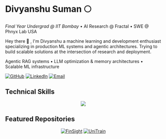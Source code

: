 # Divyanshu Suman 🌕

_Final Year Undergrad @ IIT Bombay_ • AI Research @ Fractal • SWE @ Phnyx Lab USA


Hey there 👋 , I'm Divyanshu a machine learning and development enthusiast specializing in production ML systems and agentic architectures. Trying to build scalable solutions at the intersection of research and deployment.

Agentic RAG systems  • LLM optimization & memory architectures  • Scalable ML infrastructure

[![GitHub](https://img.shields.io/badge/GitHub-enigmax86-181717?style=flat&logo=github)](https://github.com/enigmax86)
[![LinkedIn](https://img.shields.io/badge/LinkedIn-indivyanshusuman-0A66C2?style=flat&logo=linkedin)](https://linkedin.com/in/divyanshusuman)
[![Email](https://img.shields.io/badge/Email-divyanshusuman45@gmail.com-D14836?style=flat&logo=gmail)](mailto:divyanshusuman45@gmail.com)


## Technical Skills

<p align="center">
  <a href="https://skillicons.dev">
    <img src="https://skillicons.dev/icons?i=python,pytorch,tensorflow,sklearn,opencv,cpp,c,java,bash,react,html,css,bootstrap,js,fastapi,flask,django,aws,azure,docker,git,github,githubactions,gitlab,linux,mysql,mongodb,dynamodb,redis,sqlite,nginx,postman,selenium,anaconda,grafana,wasm" />
  </a>
</p>


<!--
## 🛠️ Tech Stack

<table>
<tr>
  <td width="300" , align = "center"><strong>Languages & ML frameworks</strong></td>
  <td>
    <a href="https://skillicons.dev"><img src="https://skillicons.dev/icons?i=python,pytorch,tensorflow,sklearn,opencv,cpp,c,java,bash&perline=9" />
    </a>
  </td>
</tr>
<tr>
  <td width="300" , align="center"><strong>Development, Cloud/DevOps & Tools</strong></td>
  <td>
    <a href="https://skillicons.dev">
      <img src="https://skillicons.dev/icons?i=react,fastapi,flask,django,html,css,js,aws,azure,docker,git,github,linux,mysql,mongodb,redis,selenium,postman&perline=10" />
    </a>
  </td>
</tr>
</table>
-->

<!-- Top languages -----------------------------------------------------> 
<!-- <p align="center">
  <img src="https://github-readme-stats.vercel.app/api/top-langs/?username=enigmax86&layout=compact&theme=radical" alt="Top Languages">
</p> -->


<!-- Contribution Graph ---------------------------------------------------------------->
<!--
<p align="center">
  <img src="https://github-readme-activity-graph.vercel.app/graph?username=enigmax86&theme=react-dark" alt="Activity Graph">
</p>
-->

<!-- v1 : Merko ( Greenish tint theme ) -->
<!--
## Featured Repositories

<div align="center">
  
[![UniTrain](https://github-readme-stats.vercel.app/api/pin/?username=enigmax86&repo=UniTrain&theme=merko&show_owner=false)](https://github.com/enigmax86/UniTrain)
[![WebCrawler](https://github-readme-stats.vercel.app/api/pin/?username=enigmax86&repo=WebCrawler&theme=merko)](https://github.com/enigmax86/WebCrawler)
[![Brainy Bites](https://github-readme-stats.vercel.app/api/pin/?username=enigmax86&repo=brainy-bites-full-stack&theme=merko)](https://github.com/enigmax86/brainy-bites-full-stack)
[![Sign Language Recogniser](https://github-readme-stats.vercel.app/api/pin/?username=enigmax86&repo=SignLanguageRecogniser&theme=merko)](https://github.com/enigmax86/SignLanguageRecogniser)

</div> 
-->


## Featured Repositories

<div align="center">
  

[![FinSight](https://github-readme-stats.vercel.app/api/pin?username=enigmax86&repo=FinSight&theme=dark)](https://github.com/enigmax86/FinSight)
[![UniTrain](https://github-readme-stats.vercel.app/api/pin/?username=enigmax86&repo=UniTrain&theme=dark&show_owner=false&description_lines_count=2)](https://github.com/enigmax86/UniTrain)

<!--
[![WebCrawler](https://github-readme-stats.vercel.app/api/pin/?username=enigmax86&repo=WebCrawler&theme=dark)](https://github.com/enigmax86/WebCrawler)
[![Brainy Bites](https://github-readme-stats.vercel.app/api/pin/?username=enigmax86&repo=brainy-bites-full-stack&theme=dark)](https://github.com/enigmax86/brainy-bites-full-stack)
[![Sign Language Recogniser](https://github-readme-stats.vercel.app/api/pin/?username=enigmax86&repo=SignLanguageRecogniser&theme=dark)](https://github.com/enigmax86/SignLanguageRecogniser)
-->

</div>



<!--
## 🎨 Theme Comparison (UniTrain)

<div align="center">

### Default
<img src="https://github-readme-stats.vercel.app/api/pin/?username=enigmax86&repo=UniTrain&theme=default" />

### Transparent
<img src="https://github-readme-stats.vercel.app/api/pin/?username=enigmax86&repo=UniTrain&theme=transparent" />

### Dark
<img src="https://github-readme-stats.vercel.app/api/pin/?username=enigmax86&repo=UniTrain&theme=dark" />

### Radical (Current)
<img src="https://github-readme-stats.vercel.app/api/pin/?username=enigmax86&repo=UniTrain&theme=radical" />

### Merko
<img src="https://github-readme-stats.vercel.app/api/pin/?username=enigmax86&repo=UniTrain&theme=merko" />

### Gruvbox
<img src="https://github-readme-stats.vercel.app/api/pin/?username=enigmax86&repo=UniTrain&theme=gruvbox" />

### Tokyo Night
<img src="https://github-readme-stats.vercel.app/api/pin/?username=enigmax86&repo=UniTrain&theme=tokyonight" />

### One Dark
<img src="https://github-readme-stats.vercel.app/api/pin/?username=enigmax86&repo=UniTrain&theme=onedark" />

### Cobalt
<img src="https://github-readme-stats.vercel.app/api/pin/?username=enigmax86&repo=UniTrain&theme=cobalt" />

### Synthwave
<img src="https://github-readme-stats.vercel.app/api/pin/?username=enigmax86&repo=UniTrain&theme=synthwave" />

### High Contrast
<img src="https://github-readme-stats.vercel.app/api/pin/?username=enigmax86&repo=UniTrain&theme=highcontrast" />

### Dracula
<img src="https://github-readme-stats.vercel.app/api/pin/?username=enigmax86&repo=UniTrain&theme=dracula" />

</div>

-->




<!--
**enigmax86/enigmax86** is a ✨ _special_ ✨ repository because its `README.md` (this file) appears on your GitHub profile.

Here are some ideas to get you started:

- 🔭 I’m currently working on ...
- 🌱 I’m currently learning ...
- 👯 I’m looking to collaborate on ...
- 🤔 I’m looking for help with ...
- 💬 Ask me about ...
- 📫 How to reach me: ...
- 😄 Pronouns: ...
- ⚡ Fun fact: ...
-->
